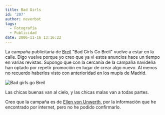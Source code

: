 ```yaml
---
title: Bad Girls
id: '207'
author: neverbot
tags:
  - Fotografía
  - Publicidad
date: 2006-11-16 13:16:22
---
```


La campaña publicitaria de [Breil](http://www.breil.com/) "Bad Girls Go Breil" vuelve a estar en la calle. Digo vuelve porque yo creo que ya vi estos anuncios hace un tiempo en varias revistas. Supongo que con la cercanía de la campaña navideña han optado por repetir promoción en lugar de crear algo nuevo. Al menos no recuerdo haberlos visto con anterioridad en los mupis de Madrid.

![Bad girls go Breil](./Breil.jpg "Bad girls go Breil")

Las chicas buenas van al cielo, y las chicas malas van a todas partes.

Creo que la campaña es de [Ellen von Unwerth](http://en.wikipedia.org/wiki/Ellen_von_Unwerth), por la información que he encontrado por internet, pero no he podido confirmarlo.